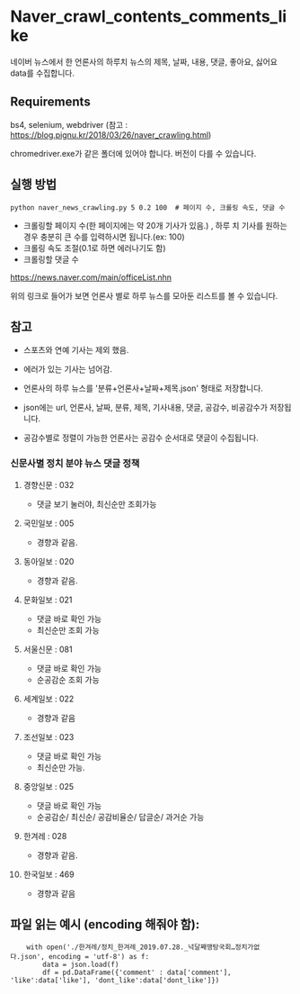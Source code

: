 # Naver_crawl_contents_comments_like
네이버 뉴스에서 한 언론사의 하루치 뉴스의 제목, 날짜, 내용, 댓글, 좋아요, 싫어요 data를 수집합니다.


## Requirements
bs4, selenium, webdriver (참고 : https://blog.pignu.kr/2018/03/26/naver_crawling.html)

chromedriver.exe가 같은 폴더에 있어야 합니다. 버전이 다를 수 있습니다.

## 실행 방법
```
python naver_news_crawling.py 5 0.2 100  # 페이지 수, 크롤링 속도, 댓글 수
```
- 크롤링할 페이지 수(한 페이지에는 약 20개 기사가 있음.) , 하루 치 기사를 원하는 경우 충분히 큰 수를 입력하시면 됩니다.(ex: 100)
- 크롤링 속도 조절(0.1로 하면 에러나기도 함) 
- 크롤링할 댓글 수

https://news.naver.com/main/officeList.nhn

위의 링크로 들어가 보면 언론사 별로 하루 뉴스를 모아둔 리스트를 볼 수 있습니다.




## 참고

- 스포츠와 연예 기사는 제외 했음. 

- 에러가 있는 기사는 넘어감.

- 언론사의 하루 뉴스를 '분류+언론사+날짜+제목.json' 형태로 저장합니다.

- json에는 url, 언론사, 날짜, 분류, 제목, 기사내용, 댓글, 공감수, 비공감수가 저장됩니다.

- 공감수별로 정렬이 가능한 언론사는 공감수 순서대로 댓글이 수집됩니다.

### 신문사별 정치 분야 뉴스 댓글 정책
1. 경향신문 : 032
    - 댓글 보기 눌러야, 최신순만 조회가능

2. 국민일보 : 005
    - 경향과 같음.

3. 동아일보 : 020
    - 경향과 같음.

4.  문화일보 : 021
    - 댓글 바로 확인 가능
    - 최신순만 조회 가능

5. 서울신문 : 081
    - 댓글 바로 확인 가능
    - 순공감순 조회 가능

6. 세계일보 : 022
    - 경향과 같음

7. 조선일보 : 023
    - 댓글 바로 확인 가능
    - 최신순만 가능.
    
8. 중앙일보 : 025
    - 댓글 바로 확인 가능
    - 순공감순/ 최신순/ 공감비율순/ 답글순/ 과거순  가능
    
9. 한겨레 : 028
    - 경향과 같음.
    
10. 한국일보 : 469
    - 경향과 같음
          
## 파일 읽는 예시 (encoding 해줘야 함):

```
    with open('./한겨레/정치_한겨레_2019.07.28._넉달째맹탕국회…정치가없다.json', encoding = 'utf-8') as f:
        data = json.load(f)
        df = pd.DataFrame({'comment' : data['comment'], 'like':data['like'], 'dont_like':data['dont_like']})
```
